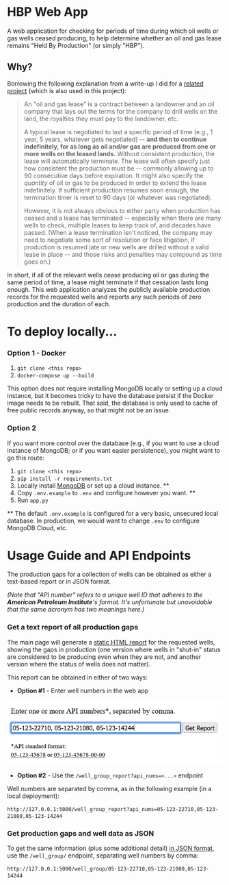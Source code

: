 
# HBP Web App

A web application for checking for periods of time during which oil
wells or gas wells ceased producing, to help determine whether an oil
and gas lease remains "Held By Production" (or simply "HBP").


## Why?

Borrowing the following explanation from a write-up I did for a 
[related project](https://github.com/JamesPImes/og_production_analyzer)
(which is also used in this project):

> An "oil and gas lease" is a contract between a landowner and an oil company
that lays out the terms for the company to drill wells on the land, the
royalties they must pay to the landowner, etc.
> 
> A typical lease is negotiated to last a specific period of time (e.g., 1 year,
5 years, whatever gets negotiated) -- __and then to continue indefinitely,
for as long as oil and/or gas are produced from one or more wells on the
leased lands.__
Without consistent production, the lease will automatically terminate.
The lease will often specify just how consistent the production must be
-- commonly allowing up to 90 consecutive days before expiration.
It might also specify the *quantity* of oil or gas to be produced in order
to extend the lease indefinitely. If sufficient production resumes soon
enough, the termination timer is reset to 90 days (or whatever was
negotiated).
> 
> However, it is not always obvious to either party when production has
ceased and a lease has terminated -- especially when there are many wells
to check, multiple leases to keep track of, and decades have passed.
(When a lease termination isn't noticed, the company may need to negotiate
some sort of resolution or face litigation, if production is resumed late
or new wells are drilled without a valid lease in place -- and those risks
and penalties may compound as time goes on.)

In short, if all of the relevant wells cease producing oil or gas during
the same period of time, a lease might terminate if that cessation lasts
long enough. This web application analyzes the publicly available
production records for the requested wells and reports any such periods
of zero production and the duration of each.


# To deploy locally...

### Option 1 - Docker

1) `git clone <this repo>`
2) `docker-compose up --build`

This option does not require installing MongoDB locally or setting up a 
cloud instance, but it becomes tricky to have the database persist if 
the Docker image needs to be rebuilt. That said, the database is only 
used to cache of free public records anyway, so that might not be an 
issue.

### Option 2

If you want more control over the database (e.g., if you want to use a 
cloud instance of MongoDB; or if you want easier persistence), you might
want to go this route:

1) `git clone <this repo>`
2) `pip install -r requirements.txt`
3) Locally install [MongoDB](https://www.mongodb.com/try/download/community)
or set up a cloud instance. \*\*
4) Copy `.env.example` to `.env` and configure however you want. \*\*
5) Run `app.py`

\*\* The default `.env.example` is configured for a very basic, 
unsecured local database. In production, we would want to change `.env`
to configure MongoDB Cloud, etc.


# Usage Guide and API Endpoints

The production gaps for a collection of wells can be obtained as either
a text-based report or in JSON format.

*(Note that "API number" refers to a unique well ID that adheres to the 
__American Petroleum Institute__'s format. It's unfortunate but 
unavoidable that the same acronym has two meanings here.)*

### Get a text report of all production gaps

The main page will generate a 
[static HTML report](https://htmlpreview.github.io/?https://github.com/JamesPImes/hbp_webapp/blob/master/_example_resources/sample_report.htm) 
for the requested wells, showing the gaps in production (one version 
where wells in "shut-in" status are considered to be producing even when
they are not, and another version where the status of wells does not 
matter).

This report can be obtained in either of two ways:

* __Option #1__ - Enter well numbers in the web app

![](_example_resources/web_app_input.png)

* __Option #2__ - Use the `/well_group_report?api_nums=<...>` 
endpoint

Well numbers are separated by comma, as in the following example (in a
local deployment):

```
http://127.0.0.1:5000/well_group_report?api_nums=05-123-22710,05-123-21080,05-123-14244
```

### Get production gaps and well data as JSON

To get the same information (plus some additional detail) 
[in JSON format](_example_resources/sample_json.json),
use the `/well_group/` endpoint, separating well numbers by comma:

```
http://127.0.0.1:5000/well_group/05-123-22710,05-123-21080,05-123-14244
```
